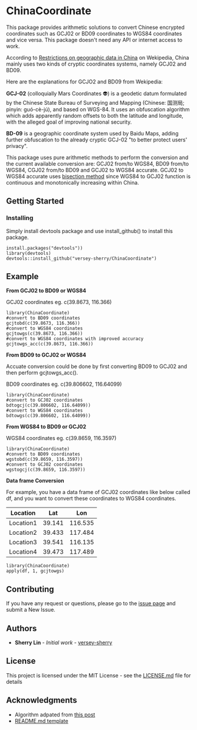 # ChinaCoordinate

This package provides arithmetic solutions to convert Chinese encrypted coordinates such as GCJ02 or BD09 coordinates to WGS84 coordinates and vice versa. This package doesn't need any API or internet access to work.

According to [Restrictions on geographic data in China](https://en.wikipedia.org/wiki/Restrictions_on_geographic_data_in_China) on Wekipedia, China mainly uses two kinds of cryptic coordinates systems, namely GCJ02 and BD09.

Here are the explanations for GCJO2 and BD09 from Wekipedia:

**GCJ-02** (colloquially Mars Coordinates :alien:) is a geodetic datum formulated by the Chinese State Bureau of Surveying and Mapping (Chinese: 国测局; pinyin: guó-cè-jú), and based on WGS-84. It uses an obfuscation algorithm which adds apparently random offsets to both the latitude and longitude, with the alleged goal of improving national security.

**BD-09** is a geographic coordinate system used by Baidu Maps, adding further obfuscation to the already cryptic GCJ-02 "to better protect users' privacy".

This package uses pure arithmetic methods to perform the conversion and the current available conversion are: GCJ02 from/to WGS84, BD09 from/to WGS84, CGJ02 from/to BD09 and GCJ02 to WGS84 accurate. GCJ02 to WGS84 accurate uses [bisection method](https://en.wikipedia.org/wiki/Bisection_method) since WGS84 to GCJ02 function is continuous and monotonically increasing within China.


## Getting Started

### Installing
Simply install devtools package and use install_github() to install this package.

```
install.packages("devtools"))
library(devtools)
devtools::install_github("versey-sherry/ChinaCoordinate")
```

## Example

**From GCJ02 to BD09 or WGS84**

GCJ02 coordinates eg. c(39.8673, 116.366)

```
library(ChinaCoordinate)
#convert to BD09 coordinates
gcjtobd(c(39.8673, 116.366))
#convert to WGS84 coordinates
gcjtowgs(c(39.8673, 116.366))
#convert to WGS84 coordinates with improved accuracy
gcjtowgs_acc(c(39.8673, 116.366))
```
**From BD09 to GCJ02 or WGS84**

Accuate conversion could be done by first converting BD09 to GCJ02 and then perform gcjtowgs_acc().

BD09 coordinates eg. c(39.806602, 116.64099)

```
library(ChinaCoordinate)
#convert to GCJ02 coordinates
bdtogcj(c(39.806602, 116.64099))
#convert to WGS84 coordinates
bdtowgs(c(39.806602, 116.64099))
```

**From WGS84 to BD09 or GCJ02**

WGS84 coordinates eg. c(39.8659, 116.3597)

```
library(ChinaCoordinate)
#convert to BD09 coordinates
wgstobd(c(39.8659, 116.3597))
#convert to GCJ02 coordinates
wgstogcj(c(39.8659, 116.3597))
```
**Data frame Conversion**

For example, you have a data frame of GCJ02 coordinates like below called df, and you want to convert these coordinates to WGS84 coordinates.

Location | Lat | Lon 
------------ | ------------- | -------------  
Location1 | 39.141 | 116.535
Location2 | 39.433 | 117.484
Location3 | 39.541 | 116.135
Location4 | 39.473 | 117.489

```
library(ChinaCoordinate)
apply(df, 1, gcjtowgs)
```

## Contributing
If you have any request or questions, please go to the [issue page](https://github.com/versey-sherry/ChinaCoordinate/issues) and submit a New Issue.

## Authors

* **Sherry Lin** - *Initial work* - [versey-sherry](https://github.com/versey-sherry)


## License

This project is licensed under the MIT License - see the [LICENSE.md](LICENSE.md) file for details

## Acknowledgments

* Algorithm adpated from [this post](https://segmentfault.com/a/1190000009041866)
* [README.md template](https://gist.github.com/PurpleBooth/109311bb0361f32d87a2)
